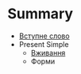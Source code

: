 # Summary

* [Вступне слово](README.md)
* Present Simple
   * [Вживання](1/vjivannya.md)
   * Форми

